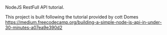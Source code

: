 NodeJS RestFull API tutorial. 

This project is built following the tutorial provided by cott Domes
https://medium.freecodecamp.org/building-a-simple-node-js-api-in-under-30-minutes-a07ea9e390d2